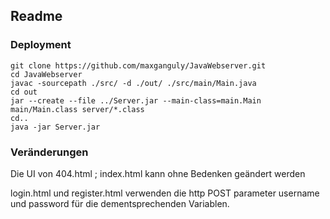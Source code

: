 ## Readme

### Deployment 

````shell
git clone https://github.com/maxganguly/JavaWebserver.git
cd JavaWebserver
javac -sourcepath ./src/ -d ./out/ ./src/main/Main.java
cd out
jar --create --file ../Server.jar --main-class=main.Main main/Main.class server/*.class 
cd..
java -jar Server.jar
````
### Veränderungen

Die UI von 404.html ; index.html kann ohne Bedenken geändert werden

login.html und register.html verwenden die http POST parameter username und password für die dementsprechenden Variablen.

